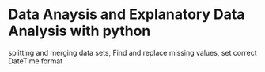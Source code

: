 # Data Anaysis and Explanatory Data Analysis with python
splitting and merging data sets, 
Find and replace missing values,
set correct DateTime format
